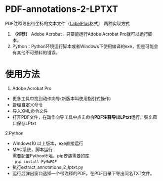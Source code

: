 # PDF-annotations-2-LPTXT

PDF注释导出带坐标的文本文件（[LabelPlus](https://github.com/LabelPlus "LabelPlus")格式）
两种实现方式
1. **（推荐）** Adobe Acrobat：只要能运行Adobe Acrobat Pro就可以运行脚本。
2. Python：Python环境运行脚本或者Windows下使用编译的exe，但是可能会有其他不可预料的错误。

# 使用方法
1. Adobe Acrobat Pro
- 更多工具中找到动作向导(新版本叫使用指引式操作)
- 管理自定义命令
- 导入XML命令文件
- 打开PDF文件，在动作向导工具中点击命令**PDF注释导出LPtxt**运行，弹出窗口保存LPtxt

2.Python
- Windows10 以上版本，exe直接运行
- MAC系统，脚本运行  
需要配置Python环境，pip安装需要的库  
  ` pip install PyMuPDF`
- 执行extract_annotations_2_lptxt.py
- 运行后弹出窗口选择一个带注释的PDF，在PDF目录下导出同名TXT文件。

